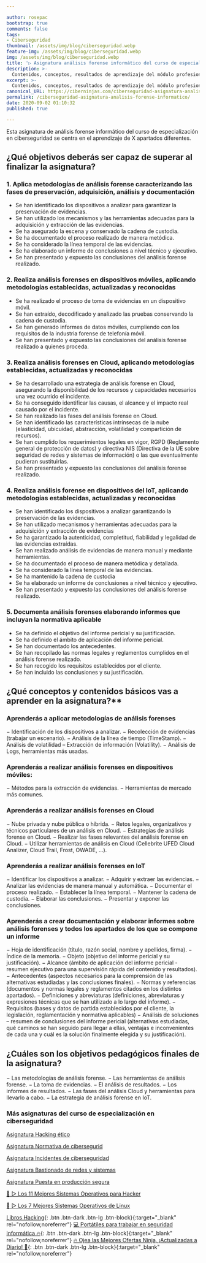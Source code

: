```yaml
---

author: rosepac
bootstrap: true
comments: false
tags:
- Ciberseguridad
thumbnail: /assets/img/blog/ciberseguridad.webp
feature-img: /assets/img/blog/ciberseguridad.webp
img: /assets/img/blog/ciberseguridad.webp
title: '▷ Asignatura análisis forense informático del curso de especialización en ciberseguridad'
description: >-
  Contenidos, conceptos, resultados de aprendizaje del módulo profesional análisis forense informático.
excerpt: >-
  Contenidos, conceptos, resultados de aprendizaje del módulo profesional análisis forense informático.
canonical_URL: https://ciberninjas.com/ciberseguridad-asignatura-analisis-forense-informatico/
permalink: /ciberseguridad-asignatura-analisis-forense-informatico/
date: 2020-09-02 01:10:32
published: true

---
```


Esta asignatura de análisis forense informático del curso de especialización en ciberseguridad se centra en el aprendizaje de X apartados diferentes.

## **¿Qué objetivos deberás ser capaz de superar al finalizar la asignatura?**

### 1. **Aplica metodologías de análisis forense caracterizando las fases de preservación, adquisición, análisis y documentación**

- Se han identificado los dispositivos a analizar para garantizar la preservación de evidencias.
- Se han utilizado los mecanismos y las herramientas adecuadas para la adquisición y extracción de las evidencias.
- Se ha asegurado la escena y conservado la cadena de custodia.
- Se ha documentado el proceso realizado de manera metódica.
- Se ha considerado la línea temporal de las evidencias.
- Se ha elaborado un informe de conclusiones a nivel técnico y ejecutivo.
- Se han presentado y expuesto las conclusiones del análisis forense realizado.

### 2. **Realiza análisis forenses en dispositivos móviles, aplicando metodologías establecidas, actualizadas y reconocidas**

- Se ha realizado el proceso de toma de evidencias en un dispositivo móvil.
- Se han extraído, decodificado y analizado las pruebas conservando la cadena de custodia.
- Se han generado informes de datos móviles, cumpliendo con los requisitos de la industria forense de telefonía móvil.
- Se han presentado y expuesto las conclusiones del análisis forense realizado a quienes proceda.

### 3. **Realiza análisis forenses en Cloud, aplicando metodologías establecidas, actualizadas y reconocidas**

- Se ha desarrollado una estrategia de análisis forense en Cloud, asegurando la disponibilidad de los recursos y capacidades necesarios una vez ocurrido el incidente.
- Se ha conseguido identificar las causas, el alcance y el impacto real causado por el incidente.
- Se han realizado las fases del análisis forense en Cloud.
- Se han identificado las características intrínsecas de la nube (elasticidad, ubicuidad, abstracción, volatilidad y compartición de recursos).
- Se han cumplido los requerimientos legales en vigor, RGPD (Reglamento general de protección de datos) y directiva NIS (Directiva de la UE sobre seguridad de redes y sistemas de información) o las que eventualmente pudieran sustituirlas.
- Se han presentado y expuesto las conclusiones del análisis forense realizado.

### 4. **Realiza análisis forense en dispositivos del IoT, aplicando metodologías establecidas, actualizadas y reconocidas**

- Se han identificado los dispositivos a analizar garantizando la preservación de las evidencias.
- Se han utilizado mecanismos y herramientas adecuadas para la adquisición y extracción de evidencias
- Se ha garantizado la autenticidad, completitud, fiabilidad y legalidad de las evidencias extraídas.
- Se han realizado análisis de evidencias de manera manual y mediante herramientas.
- Se ha documentado el proceso de manera metódica y detallada.
- Se ha considerado la línea temporal de las evidencias.
- Se ha mantenido la cadena de custodia
- Se ha elaborado un informe de conclusiones a nivel técnico y ejecutivo.
- Se han presentado y expuesto las conclusiones del análisis forense realizado.

### 5. **Documenta análisis forenses elaborando informes que incluyan la normativa aplicable**

- Se ha definido el objetivo del informe pericial y su justificación.
- Se ha definido el ámbito de aplicación del informe pericial.
- Se han documentado los antecedentes.
- Se han recopilado las normas legales y reglamentos cumplidos en el análisis forense realizado.
- Se han recogido los requisitos establecidos por el cliente.
- Se han incluido las conclusiones y su justificación.


## ¿Qué conceptos y contenidos básicos vas a aprender en la asignatura?**

### Aprenderás a aplicar metodologías de análisis forenses

− Identificación de los dispositivos a analizar.
− Recolección de evidencias (trabajar un escenario).
− Análisis de la línea de tiempo (TimeStamp).
− Análisis de volatilidad – Extracción de información (Volatility).
− Análisis de Logs, herramientas más usadas.

### Aprenderás a realizar análisis forenses en dispositivos móviles:

− Métodos para la extracción de evidencias.
− Herramientas de mercado más comunes.

### Aprenderás a realizar análisis forenses en Cloud

− Nube privada y nube pública o híbrida.
− Retos legales, organizativos y técnicos particulares de un análisis en Cloud.
− Estrategias de análisis forense en Cloud.
− Realizar las fases relevantes del análisis forense en Cloud.
− Utilizar herramientas de análisis en Cloud (Cellebrite UFED Cloud Analizer, Cloud Trail, Frost, OWADE, …).

### Aprenderás a realizar análisis forenses en IoT

− Identificar los dispositivos a analizar.
− Adquirir y extraer las evidencias.
− Analizar las evidencias de manera manual y automática.
− Documentar el proceso realizado.
− Establecer la línea temporal.
− Mantener la cadena de custodia.
− Elaborar las conclusiones.
− Presentar y exponer las conclusiones.

### Aprenderás a crear documentación y elaborar informes sobre análisis forenses y todos los apartados de los que se compone un informe

− Hoja de identificación (título, razón social, nombre y apellidos, firma).
− Índice de la memoria.
− Objeto (objetivo del informe pericial y su justificación).
− Alcance (ámbito de aplicación del informe pericial - resumen ejecutivo para una supervisión rápida del contenido y resultados).
− Antecedentes (aspectos necesarios para la comprensión de las alternativas estudiadas y las conclusiones finales).
− Normas y referencias (documentos y normas legales y reglamentos citados en los distintos apartados).
− Definiciones y abreviaturas (definiciones, abreviaturas y expresiones técnicas que se han utilizado a lo largo del informe).
− Requisitos (bases y datos de partida establecidos por el cliente, la legislación, reglamentación y normativa aplicables)
− Análisis de soluciones – resumen de conclusiones del informe pericial (alternativas estudiadas, qué caminos se han seguido para llegar a ellas, ventajas e inconvenientes de cada una y cuál es la solución finalmente elegida y su justificación).

## **¿Cuáles son los objetivos pedagógicos finales de la asignatura?**

− Las metodologías de análisis forense.
− Las herramientas de análisis forense.
− La toma de evidencias.
− El análisis de resultados.
− Los informes de resultados.
− Las fases del análisis Cloud y herramientas para llevarlo a cabo.
− La estrategia de análisis forense en IoT.

### **Más asignaturas del curso de especialización en ciberseguridad** <!-- omit in toc -->
<!-- https://www.infoworld.com/article/3572553/what-is-computer-vision-ai-for-images-and-video.html#tk.rss_all -->

[Asignatura Hacking ético](https://ciberninjas.com/ciberseguridad-asignatura-hacking-etico/)

[Asignatura Normativa de cibersegurid](https://ciberninjas.com/ciberseguridad-asignatura-normativa-ciberseguridad/)

[Asignatura Incidentes de ciberseguridad](https://ciberninjas.com/ciberseguridad-asignatura-incidentes-de-ciberseguridad/)

[Asignatura Bastionado de redes y sistemas](https://ciberninjas.com/ciberseguridad-asignatura-bastionado-redes-sistemas/)

[Asignatura Puesta en producción segura](https://ciberninjas.com/ciberseguridad-asignatura-puesta-produccion-segura/)

[🥇 ▷ Los 11 Mejores Sistemas Operativos para Hacker](https://ciberninjas.com/mejores-sistemas-operativos-para-hackear/)

[🥇 ▷ Los 7 Mejores Sistemas Operativos de Linux](https://ciberninjas.com/7-mejores-distribuciones-escritorio-para-principiantes/)

[Libros Hacking](https://www.amazon.es/shop/cibercursos){: .btn .btn-dark .btn-lg .btn-block}{:target="_blank" rel="nofollow,noreferrer"}
[💻 Portátiles para trabajar en seguridad informática 🔥](https://www.amazon.es/shop/cibercursos?listId=3BF50A7M6Q79J){: .btn .btn-dark .btn-lg .btn-block}{:target="_blank" rel="nofollow,noreferrer"}
[🔥 Ojea las Mejores Ofertas Ninja, ¡Actualizadas a Diario! 🎁](https://www.amazon.es/shop/cibercursos){: .btn .btn-dark .btn-lg .btn-block}{:target="_blank" rel="nofollow,noreferrer"}